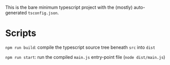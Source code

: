 This is the bare minimum typescript project with the (mostly) auto-generated
`tsconfig.json`.

# Scripts

`npm run build`: compile the typescript source tree beneath `src` into `dist`

`npm run start`: run the compiled `main.js` entry-point file (`node
dist/main.js`)

